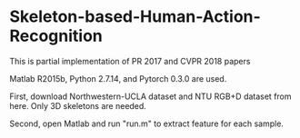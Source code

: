 # Skeleton-based-Human-Action-Recognition
This is partial implementation of PR 2017 and CVPR 2018 papers

Matlab R2015b, Python 2.7.14, and Pytorch 0.3.0 are used.

First, download Northwestern-UCLA dataset and NTU RGB+D dataset from here.
Only 3D skeletons are needed.

Second, open Matlab and run "run.m" to extract feature for each sample.
